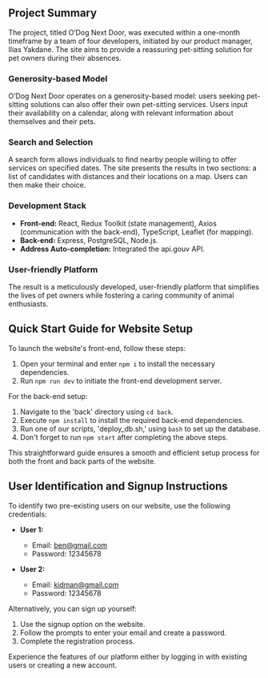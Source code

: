 ## Project Summary

The project, titled O’Dog Next Door, was executed within a one-month timeframe by a team of four developers, initiated by our product manager, Ilias Yakdane. The site aims to provide a reassuring pet-sitting solution for pet owners during their absences.

### Generosity-based Model

O’Dog Next Door operates on a generosity-based model: users seeking pet-sitting solutions can also offer their own pet-sitting services. Users input their availability on a calendar, along with relevant information about themselves and their pets.

### Search and Selection

A search form allows individuals to find nearby people willing to offer services on specified dates. The site presents the results in two sections: a list of candidates with distances and their locations on a map. Users can then make their choice.

### Development Stack

- **Front-end:** React, Redux Toolkit (state management), Axios (communication with the back-end), TypeScript, Leaflet (for mapping).
- **Back-end:** Express, PostgreSQL, Node.js.
- **Address Auto-completion:** Integrated the api.gouv API.

### User-friendly Platform

The result is a meticulously developed, user-friendly platform that simplifies the lives of pet owners while fostering a caring community of animal enthusiasts.

## Quick Start Guide for Website Setup

To launch the website's front-end, follow these steps:

1. Open your terminal and enter `npm i` to install the necessary dependencies.
2. Run `npm run dev` to initiate the front-end development server.

For the back-end setup:

1. Navigate to the 'back' directory using `cd back`.
2. Execute `npm install` to install the required back-end dependencies.
3. Run one of our scripts, 'deploy_db.sh,' using `bash` to set up the database.
4. Don't forget to run `npm start` after completing the above steps.

This straightforward guide ensures a smooth and efficient setup process for both the front and back parts of the website.

## User Identification and Signup Instructions

To identify two pre-existing users on our website, use the following credentials:

- **User 1:**

  - Email: ben@gmail.com
  - Password: 12345678

- **User 2:**
  - Email: kidman@gmail.com
  - Password: 12345678

Alternatively, you can sign up yourself:

1. Use the signup option on the website.
2. Follow the prompts to enter your email and create a password.
3. Complete the registration process.

Experience the features of our platform either by logging in with existing users or creating a new account.
